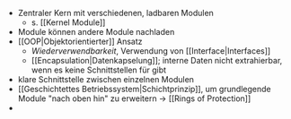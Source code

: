 - Zentraler Kern mit verschiedenen, ladbaren Modulen
	- s. [[Kernel Module]]
- Module können andere Module nachladen
- [[OOP|Objektorientierter]] Ansatz
	- _Wiederverwendbarkeit_, Verwendung von [[Interface|Interfaces]] 
	- [[Encapsulation|Datenkapselung]]; interne Daten nicht extrahierbar, wenn es keine Schnittstellen für gibt
- klare Schnittstelle zwischen einzelnen Modulen
- [[Geschichtettes Betriebssystem|Schichtprinzip]], um grundlegende Module "nach oben hin" zu erweitern -> [[Rings of Protection]]
- 
